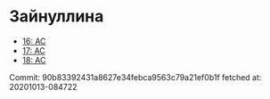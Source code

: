 # Зайнуллина
- [16: AC](16.md)
- [17: AC](17.md)
- [18: AC](18.md)

Commit: 90b83392431a8627e34febca9563c79a21ef0b1f
 fetched at: 20201013-084722
